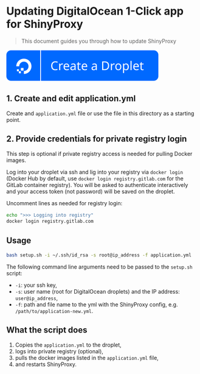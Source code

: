 # Updating DigitalOcean 1-Click app for ShinyProxy

> This document guides you through how to update ShinyProxy

[![DO button](https://raw.githubusercontent.com/analythium/shinyproxy-1-click/master/digitalocean/images/do-btn-blue.svg)](https://marketplace.digitalocean.com/apps/shinyproxy)

## 1. Create and edit application.yml

Create and `application.yml` file or use the file in this directory as a starting point.

## 2. Provide credentials for private registry login

This step is optional if private registry access is needed for pulling Docker images.

Log into your droplet via ssh and lig into your registry via `docker login`
(Docker Hub by default, use `docker login registry.gitlab.com` for the GitLab 
container registry). You will be asked to authenticate interactively
and your access token (not password) will be saved on the droplet.

Uncomment lines as needed for registry login:

```bash
echo ">>> Logging into registry"
docker login registry.gitlab.com
```

## Usage

```bash
bash setup.sh -i ~/.ssh/id_rsa -s root@ip_address -f application.yml
```

The following command line arguments need to be passed to the `setup.sh` script:

- `-i`: your ssh key,
- `-s`: user name (root for DigitalOcean droplets) and the IP address: `user@ip_address`,
- `-f`: path and file name to the yml with the ShinyProxy config, e.g. `/path/to/application-new.yml`.

## What the script does

1. Copies the `application.yml` to the droplet,
2. logs into private registry (optional),
3. pulls the docker images listed in the `application.yml` file,
4. and restarts ShinyProxy.

